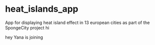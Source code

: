 # heat_islands_app
App for displaying heat island effect in 13 european cities as part of the SpongeCity project hi

hey Yana is joining